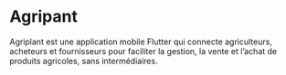 # Agripant
Agriplant est une application mobile Flutter qui connecte agriculteurs, acheteurs et fournisseurs pour faciliter la gestion, la vente et l’achat de produits agricoles, sans intermédiaires.
